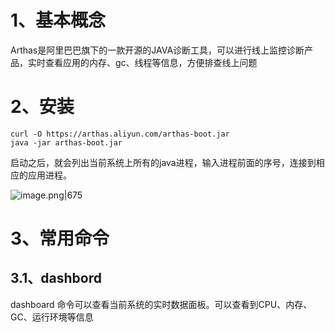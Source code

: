 # 1、基本概念
Arthas是阿里巴巴旗下的一款开源的JAVA诊断工具，可以进行线上监控诊断产品，实时查看应用的内存、gc、线程等信息，方便排查线上问题


# 2、安装

```shell
curl -O https://arthas.aliyun.com/arthas-boot.jar
java -jar arthas-boot.jar
```

启动之后，就会列出当前系统上所有的java进程，输入进程前面的序号，连接到相应的应用进程。

![image.png|675](https://yancey-note-img.oss-cn-beijing.aliyuncs.com/202403271031144.png)

# 3、常用命令

## 3.1、dashbord

dashboard 命令可以查看当前系统的实时数据面板。可以查看到CPU、内存、GC、运行环境等信息